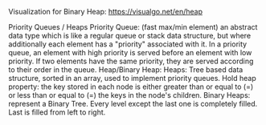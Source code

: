 Visualization for Binary Heap: https://visualgo.net/en/heap

Priority Queues / Heaps
	Priority Queue: (fast max/min element)
		an abstract data type which is like a regular queue or stack data structure, but where additionally each element has a "priority" associated 
		with it. In a priority queue, an element with high priority is served before an element with low priority. 
		If two elements have the same priority, they are served according to their order in the queue.
	Heap/Binary Heap: 
		Heaps: Tree based data structure, sorted in an array, used to implement priority queues. Hold heap property: the key stored in each node is
			either greater than or equal to (=) or less than or equal to (=) the keys in the node's children.
		Binary Heaps: represent a Binary Tree. Every level except the last one is completely filled. Last is filled from left to right.